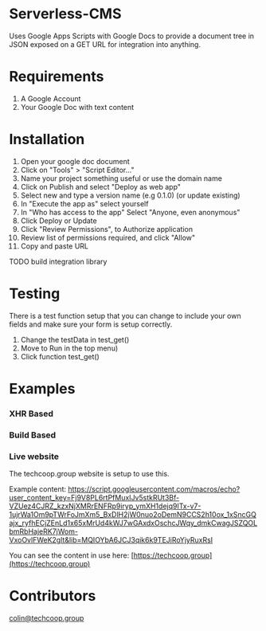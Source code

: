 # Serverless-CMS
Uses Google Apps Scripts with Google Docs to provide a document tree in JSON exposed on a GET URL for integration into anything.

# Requirements

1) A Google Account
2) Your Google Doc with text content

# Installation

1) Open your google doc document
2) Click on "Tools" > "Script Editor..."
3) Name your project something useful or use the domain name
4) Click on Publish and select "Deploy as web app"
5) Select new and type a version name (e.g 0.1.0) (or update existing)
6) In "Execute the app as" select yourself
7) In "Who has access to the app" Select "Anyone, even anonymous"
8) Click Deploy or Update
9) Click "Review Permissions", to Authorize application
10) Review list of  permissions required, and click "Allow"
11) Copy and paste URL

TODO build integration library

# Testing
There is a test function setup that you can change to include your own fields and make sure your form is setup correctly.

1) Change the testData in test_get()
2) Move to Run in the top menu)
3) Click function test_get()

# Examples

### XHR Based

### Build Based

### Live website 
The techcoop.group website is setup to use this.

Example content:
https://script.googleusercontent.com/macros/echo?user_content_key=Fj9V8PL6rtPfMuxIJv5stkRUt3Bf-VZUez4CJRZ_kzxNjXMRrENFRp9iryp_ymXH1dejq9ITx-v7-1ujrWa1Om9pTWrFoJmXm5_BxDlH2jW0nuo2oDemN9CCS2h10ox_1xSncGQajx_ryfhECjZEnLd1x65xMrUd4kWJ7wGAxdxOschcJWqy_dmkCwagJSZQOLbmRbHajeRK7jWom-VxoOvlFWeK2glt&lib=MQIOYbA6JCJ3qik6k9TEJiRoYjyRuxRsI

You can see the content in use here:
[https://techcoop.group](https://techcoop.group)

# Contributors
[colin@techcoop.group](https://github.com/orgs/techcoop/people/colingagnon) 


[admin_email]: https://img.shields.io/badge/status-maintained-brightgreen.svg